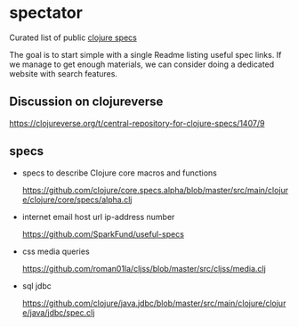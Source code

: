 # spectator
Curated list of public [clojure specs](https://clojure.org/about/spec)

The goal is to start simple with a single Readme listing useful spec links.
If we manage to get enough materials, we can consider doing a dedicated website with search features.

## Discussion on clojureverse 
https://clojureverse.org/t/central-repository-for-clojure-specs/1407/9

## specs

- specs to describe Clojure core macros and functions

  https://github.com/clojure/core.specs.alpha/blob/master/src/main/clojure/clojure/core/specs/alpha.clj

- internet email host url ip-address number 
  
  https://github.com/SparkFund/useful-specs
  
- css media queries
  
  https://github.com/roman01la/cljss/blob/master/src/cljss/media.clj
  
- sql jdbc 

  https://github.com/clojure/java.jdbc/blob/master/src/main/clojure/clojure/java/jdbc/spec.clj
  

